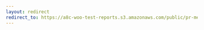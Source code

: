 ```yaml
---
layout: redirect
redirect_to: https://a8c-woo-test-reports.s3.amazonaws.com/public/pr-merge/40764/api/index.html
---
```


